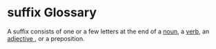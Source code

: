 # suffix Glossary
A suffix consists of one or a few letters at the end of a [noun](https://git.door43.org/Door43/en-uhg/src/master/content/noun/02.md), a [verb](https://git.door43.org/Door43/en-uhg/src/master/content/verb/02.md), an [adjective ](https://git.door43.org/Door43/en_uhg/src/master/content/adjective/02.md), or a preposition.